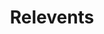 ---
layout: none
title: Relevents
description: A social event organization and exploration app, connecting university clubs to students with a personalized event-feed
redirect: https://github.com/ricky-ma/Relevents
img:
importance: 3
category: fun
---